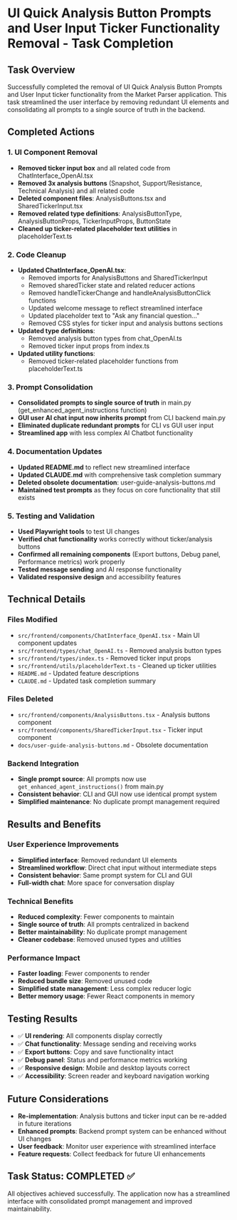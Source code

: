# UI Quick Analysis Button Prompts and User Input Ticker Functionality Removal - Task Completion

## Task Overview
Successfully completed the removal of UI Quick Analysis Button Prompts and User Input ticker functionality from the Market Parser application. This task streamlined the user interface by removing redundant UI elements and consolidating all prompts to a single source of truth in the backend.

## Completed Actions

### 1. UI Component Removal
- **Removed ticker input box** and all related code from ChatInterface_OpenAI.tsx
- **Removed 3x analysis buttons** (Snapshot, Support/Resistance, Technical Analysis) and all related code
- **Deleted component files**: AnalysisButtons.tsx and SharedTickerInput.tsx
- **Removed related type definitions**: AnalysisButtonType, AnalysisButtonProps, TickerInputProps, ButtonState
- **Cleaned up ticker-related placeholder text utilities** in placeholderText.ts

### 2. Code Cleanup
- **Updated ChatInterface_OpenAI.tsx**:
  - Removed imports for AnalysisButtons and SharedTickerInput
  - Removed sharedTicker state and related reducer actions
  - Removed handleTickerChange and handleAnalysisButtonClick functions
  - Updated welcome message to reflect streamlined interface
  - Updated placeholder text to "Ask any financial question..."
  - Removed CSS styles for ticker input and analysis buttons sections
- **Updated type definitions**:
  - Removed analysis button types from chat_OpenAI.ts
  - Removed ticker input props from index.ts
- **Updated utility functions**:
  - Removed ticker-related placeholder functions from placeholderText.ts

### 3. Prompt Consolidation
- **Consolidated prompts to single source of truth** in main.py (get_enhanced_agent_instructions function)
- **GUI user AI chat input now inherits prompt** from CLI backend main.py
- **Eliminated duplicate redundant prompts** for CLI vs GUI user input
- **Streamlined app** with less complex AI Chatbot functionality

### 4. Documentation Updates
- **Updated README.md** to reflect new streamlined interface
- **Updated CLAUDE.md** with comprehensive task completion summary
- **Deleted obsolete documentation**: user-guide-analysis-buttons.md
- **Maintained test prompts** as they focus on core functionality that still exists

### 5. Testing and Validation
- **Used Playwright tools** to test UI changes
- **Verified chat functionality** works correctly without ticker/analysis buttons
- **Confirmed all remaining components** (Export buttons, Debug panel, Performance metrics) work properly
- **Tested message sending** and AI response functionality
- **Validated responsive design** and accessibility features

## Technical Details

### Files Modified
- `src/frontend/components/ChatInterface_OpenAI.tsx` - Main UI component updates
- `src/frontend/types/chat_OpenAI.ts` - Removed analysis button types
- `src/frontend/types/index.ts` - Removed ticker input props
- `src/frontend/utils/placeholderText.ts` - Cleaned up ticker utilities
- `README.md` - Updated feature descriptions
- `CLAUDE.md` - Updated task completion summary

### Files Deleted
- `src/frontend/components/AnalysisButtons.tsx` - Analysis buttons component
- `src/frontend/components/SharedTickerInput.tsx` - Ticker input component
- `docs/user-guide-analysis-buttons.md` - Obsolete documentation

### Backend Integration
- **Single prompt source**: All prompts now use `get_enhanced_agent_instructions()` from main.py
- **Consistent behavior**: CLI and GUI now use identical prompt system
- **Simplified maintenance**: No duplicate prompt management required

## Results and Benefits

### User Experience Improvements
- **Simplified interface**: Removed redundant UI elements
- **Streamlined workflow**: Direct chat input without intermediate steps
- **Consistent behavior**: Same prompt system for CLI and GUI
- **Full-width chat**: More space for conversation display

### Technical Benefits
- **Reduced complexity**: Fewer components to maintain
- **Single source of truth**: All prompts centralized in backend
- **Better maintainability**: No duplicate prompt management
- **Cleaner codebase**: Removed unused types and utilities

### Performance Impact
- **Faster loading**: Fewer components to render
- **Reduced bundle size**: Removed unused code
- **Simplified state management**: Less complex reducer logic
- **Better memory usage**: Fewer React components in memory

## Testing Results
- ✅ **UI rendering**: All components display correctly
- ✅ **Chat functionality**: Message sending and receiving works
- ✅ **Export buttons**: Copy and save functionality intact
- ✅ **Debug panel**: Status and performance metrics working
- ✅ **Responsive design**: Mobile and desktop layouts correct
- ✅ **Accessibility**: Screen reader and keyboard navigation working

## Future Considerations
- **Re-implementation**: Analysis buttons and ticker input can be re-added in future iterations
- **Enhanced prompts**: Backend prompt system can be enhanced without UI changes
- **User feedback**: Monitor user experience with streamlined interface
- **Feature requests**: Collect feedback for future UI enhancements

## Task Status: COMPLETED ✅
All objectives achieved successfully. The application now has a streamlined interface with consolidated prompt management and improved maintainability.